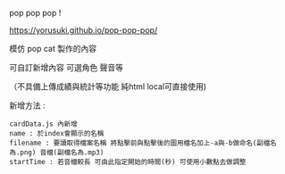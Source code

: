 pop pop pop ! 

https://yorusuki.github.io/pop-pop-pop/

模仿 pop cat 製作的內容 

可自訂新增內容 可選角色 聲音等

（不具備上傳成績與統計等功能 純html local可直接使用)

新增方法 :
``` 
cardData.js 內新增
name : 於index會顯示的名稱
filename : 要讀取得檔案名稱 將點擊前與點擊後的圖用檔名加上-a與-b做命名(副檔名為.png) 音檔(副檔名為.mp3)
startTime : 若音檔較長 可由此指定開始的時間(秒) 可使用小數點去做調整
```

